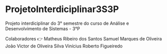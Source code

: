 # ProjetoInterdiciplinar3S3P
Projeto interdiciplinar do 3° semestre do curso de Análise e Desenvolvimento de Sistemas - 3°P

Colaboradores 👉 
  Matheus Ribeiro dos Santos
    Samuel Marques de Oliveira
      João Victor de Oliveira Silva
        Vinícius Roberto Figueiredo
